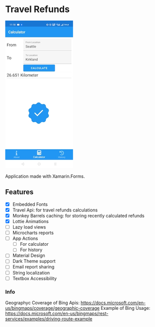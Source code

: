 # Travel Refunds

<img src="https://github.com/Daniele-Tentoni/xamarin-travel-refunds/blob/main/screenshots/travel_result_screenshot.jpg" alt="Application screenshot" width="216" heigth="468">

Application made with Xamarin.Forms.

## Features

- [x] Embedded Fonts
- [x] Travel Api: for travel refunds calculations
- [x] Monkey Barrels caching: for storing recently calculated refunds
- [x] Lottie Animations
- [ ] Lazy load views
- [ ] Microcharts reports
- [ ] App Actions
    - [ ] For calculator
    - [ ] For history
- [ ] Material Design
- [ ] Dark Theme support
- [ ] Email report sharing
- [ ] String localization
- [ ] Textbox Accessibility

### Info

Geographyc Coverage of Bing Apis: https://docs.microsoft.com/en-us/bingmaps/coverage/geographic-coverage
Example of Bing Usage: https://docs.microsoft.com/en-us/bingmaps/rest-services/examples/driving-route-example
